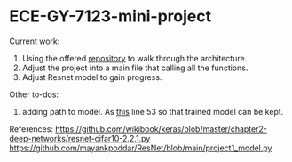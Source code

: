 # ECE-GY-7123-mini-project
Current work:  
1. Using the offered [repository](https://github.com/kuangliu/pytorch-cifar/blob/master/main.py) to walk through the architecture.   
2. Adjust the project into a main file that calling all the functions.   
3. Adjust Resnet model to gain progress.

Other to-dos:  
1. adding path to model. As [this](https://github.com/mayankpoddar/ResNet/blob/main/project1_model.py) line 53 so that trained model can be kept.


References:
https://github.com/wikibook/keras/blob/master/chapter2-deep-networks/resnet-cifar10-2.2.1.py   
https://github.com/mayankpoddar/ResNet/blob/main/project1_model.py    
